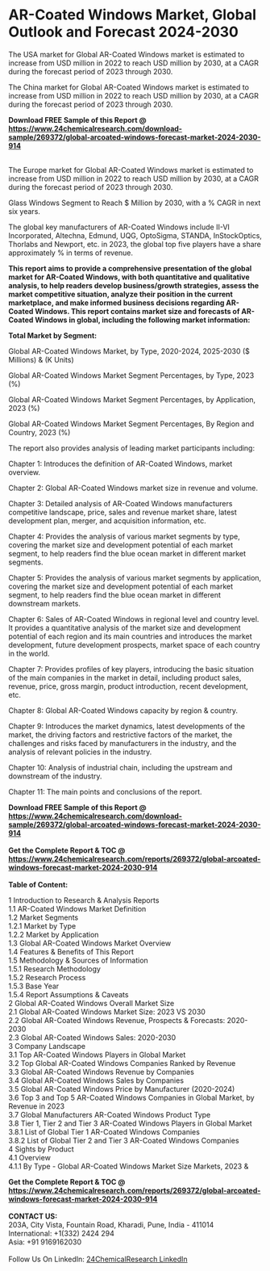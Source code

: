 <h1>AR-Coated Windows Market, Global Outlook and Forecast 2024-2030</h1><p>The USA market for Global AR-Coated Windows market is estimated to increase from USD million in 2022 to reach USD million by 2030, at a CAGR during the forecast period of 2023 through 2030.</p><p>
</p><p>The China market for Global AR-Coated Windows market is estimated to increase from USD million in 2022 to reach USD million by 2030, at a CAGR during the forecast period of 2023 through 2030.</p><div><b>Download FREE Sample of this Report @ 
            <a href="https://www.24chemicalresearch.com/download-sample/269372/global-arcoated-windows-forecast-market-2024-2030-914">
            https://www.24chemicalresearch.com/download-sample/269372/global-arcoated-windows-forecast-market-2024-2030-914</a></b></div><br><p>
</p><p>The Europe market for Global AR-Coated Windows market is estimated to increase from USD million in 2022 to reach USD million by 2030, at a CAGR during the forecast period of 2023 through 2030.</p><p>
Glass Windows Segment to Reach $ Million by 2030, with a % CAGR in next six years.</p><p>
The global key manufacturers of AR-Coated Windows include II-VI Incorporated, Altechna, Edmund, UQG, OptoSigma, STANDA, InStockOptics, Thorlabs and Newport, etc. in 2023, the global top five players have a share approximately % in terms of revenue.</p><p>
<strong>This report aims to provide a comprehensive presentation of the global market for AR-Coated Windows, with both quantitative and qualitative analysis, to help readers develop business/growth strategies, assess the market competitive situation, analyze their position in the current marketplace, and make informed business decisions regarding AR-Coated Windows. This report contains market size and forecasts of AR-Coated Windows in global, including the following market information:</strong></p><p>
</p><p>
<strong>Total Market by Segment:</strong></p><p>
Global AR-Coated Windows Market, by Type, 2020-2024, 2025-2030 ($ Millions) &amp; (K Units)</p><p>
Global AR-Coated Windows Market Segment Percentages, by Type, 2023 (%)</p><p>
</p><p>
Global AR-Coated Windows Market Segment Percentages, by Application, 2023 (%)</p><p>
</p><p>
Global AR-Coated Windows Market Segment Percentages, By Region and Country, 2023 (%)</p><p>
</p><p>
</p><p></p><p>
The report also provides analysis of leading market participants including:</p><p>
</p><p>
</p><p>
Chapter 1: Introduces the definition of AR-Coated Windows, market overview.</p><p>
Chapter 2: Global AR-Coated Windows market size in revenue and volume.</p><p>
Chapter 3: Detailed analysis of AR-Coated Windows manufacturers competitive landscape, price, sales and revenue market share, latest development plan, merger, and acquisition information, etc.</p><p>
Chapter 4: Provides the analysis of various market segments by type, covering the market size and development potential of each market segment, to help readers find the blue ocean market in different market segments.</p><p>
Chapter 5: Provides the analysis of various market segments by application, covering the market size and development potential of each market segment, to help readers find the blue ocean market in different downstream markets.</p><p>
Chapter 6: Sales of AR-Coated Windows in regional level and country level. It provides a quantitative analysis of the market size and development potential of each region and its main countries and introduces the market development, future development prospects, market space of each country in the world.</p><p>
Chapter 7: Provides profiles of key players, introducing the basic situation of the main companies in the market in detail, including product sales, revenue, price, gross margin, product introduction, recent development, etc.</p><p>
Chapter 8: Global AR-Coated Windows capacity by region &amp; country.</p><p>
Chapter 9: Introduces the market dynamics, latest developments of the market, the driving factors and restrictive factors of the market, the challenges and risks faced by manufacturers in the industry, and the analysis of relevant policies in the industry.</p><p>
Chapter 10: Analysis of industrial chain, including the upstream and downstream of the industry.</p><p>
Chapter 11: The main points and conclusions of the report.</p><div><b>Download FREE Sample of this Report @ 
            <a href="https://www.24chemicalresearch.com/download-sample/269372/global-arcoated-windows-forecast-market-2024-2030-914">
            https://www.24chemicalresearch.com/download-sample/269372/global-arcoated-windows-forecast-market-2024-2030-914</a></b></div><br><div><b>Get the Complete Report & TOC @ 
            <a href="https://www.24chemicalresearch.com/reports/269372/global-arcoated-windows-forecast-market-2024-2030-914">
            https://www.24chemicalresearch.com/reports/269372/global-arcoated-windows-forecast-market-2024-2030-914</a></b></div><br>
            <b>Table of Content:</b><p>1 Introduction to Research & Analysis Reports<br />
    1.1 AR-Coated Windows Market Definition<br />
    1.2 Market Segments<br />
        1.2.1 Market by Type<br />
        1.2.2 Market by Application<br />
    1.3 Global AR-Coated Windows Market Overview<br />
    1.4 Features & Benefits of This Report<br />
    1.5 Methodology & Sources of Information<br />
        1.5.1 Research Methodology<br />
        1.5.2 Research Process<br />
        1.5.3 Base Year<br />
        1.5.4 Report Assumptions & Caveats<br />
2 Global AR-Coated Windows Overall Market Size<br />
    2.1 Global AR-Coated Windows Market Size: 2023 VS 2030<br />
    2.2 Global AR-Coated Windows Revenue, Prospects & Forecasts: 2020-2030<br />
    2.3 Global AR-Coated Windows Sales: 2020-2030<br />
3 Company Landscape<br />
    3.1 Top AR-Coated Windows Players in Global Market<br />
    3.2 Top Global AR-Coated Windows Companies Ranked by Revenue<br />
    3.3 Global AR-Coated Windows Revenue by Companies<br />
    3.4 Global AR-Coated Windows Sales by Companies<br />
    3.5 Global AR-Coated Windows Price by Manufacturer (2020-2024)<br />
    3.6 Top 3 and Top 5 AR-Coated Windows Companies in Global Market, by Revenue in 2023<br />
    3.7 Global Manufacturers AR-Coated Windows Product Type<br />
    3.8 Tier 1, Tier 2 and Tier 3 AR-Coated Windows Players in Global Market<br />
        3.8.1 List of Global Tier 1 AR-Coated Windows Companies<br />
        3.8.2 List of Global Tier 2 and Tier 3 AR-Coated Windows Companies<br />
4 Sights by Product<br />
    4.1 Overview<br />
        4.1.1 By Type - Global AR-Coated Windows Market Size Markets, 2023 &</p><div><b>Get the Complete Report & TOC @ 
            <a href="https://www.24chemicalresearch.com/reports/269372/global-arcoated-windows-forecast-market-2024-2030-914">
            https://www.24chemicalresearch.com/reports/269372/global-arcoated-windows-forecast-market-2024-2030-914</a></b></div><br><b>CONTACT US:</b><br>
            203A, City Vista, Fountain Road, Kharadi, Pune, India - 411014<br>
            International: +1(332) 2424 294<br>
            Asia: +91 9169162030 <br><br>
            Follow Us On LinkedIn: <a href="https://www.linkedin.com/company/24chemicalresearch/">24ChemicalResearch LinkedIn</a>